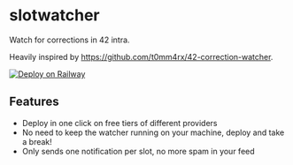 # slotwatcher

Watch for corrections in 42 intra.

Heavily inspired by https://github.com/t0mm4rx/42-correction-watcher.

[![Deploy on Railway](https://railway.app/button.svg)](https://railway.app/template/Z7VRW7)

## Features

- Deploy in one click on free tiers of different providers
- No need to keep the watcher running on your machine, deploy and take a break!
- Only sends one notification per slot, no more spam in your feed


